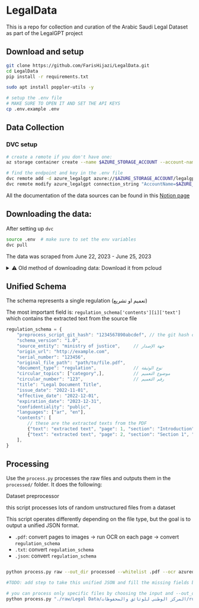 # LegalData

This is a repo for collection and curation of the Arabic Saudi Legal Dataset as part of the LegalGPT project

## Download and setup

```bash
git clone https://github.com/FarisHijazi/LegalData.git
cd LegalData
pip install -r requirements.txt

sudo apt install poppler-utils -y

# setup the .env file
# MAKE SURE TO OPEN IT AND SET THE API KEYS
cp .env.example .env
```

## Data Collection

### DVC setup

```bash
# create a remote if you don't have one:
az storage container create --name $AZURE_STORAGE_ACCOUNT --account-name $AZURE_STORAGE_ACCOUNT --account-key $AZURE_STORAGE_KEY

# find the endpoint and key in the .env file
dvc remote add -d azure_legalgpt azure://$AZURE_STORAGE_ACCOUNT/legalgpt
dvc remote modify azure_legalgpt connection_string "AccountName=$AZURE_STORAGE_ACCOUNT;SharedAccessSignature=$AZURE_STORAGE_SAS_TOKEN"

```

All the documentation of the data sources can be found in this [Notion page](https://www.notion.so/Open-data-repository-fffd5adfbce74a738a0243eb02fdd62f?pvs=4)

## Downloading the data:


After setting up `dvc`

```bash
source .env  # make sure to set the env variables
dvc pull
```

The data was scraped from June 22, 2023 - June 25, 2023

<details>
<summary>⚠️ Old method of downloading data: Download it from pcloud</summary>

Manually download raw data in a zip file

<https://u.pcloud.link/publink/show?code=XZEKEF0ZERSjlk2Tp6zPjwoK1xgL6JqAJGkk>

unzip it into the `data/raw/` folder

</details>

## Unified Schema

The schema represents a single regulation (تعميم او تشريع)

The most important field is: `regulation_schema['contents'][i]['text']` which contains the extracted text from the source file

```js
regulation_schema = {
    "preprocess_script_git_hash": "1234567890abcdef", // the git hash of the script that generated this file
    "schema_version": "1.0",
    "source_entity": "ministry of justice",     // جهة الإصدار
    "origin_url": "http://example.com",
    "serial_number": "123456",
    "original_file_path": "path/to/file.pdf",
    "document_type": "regulation",              // نوع الوثيقة
    "circular_topics": ["category",],           // موضوع التعميم
    "circular_number": "123",                   // رقم التعميم
    "title": "Legal Document Title",
    "issue_date": "2022-11-01",
    "effective_date": "2022-12-01",
    "expiration_date": "2023-12-31",
    "confidentiality": "public",
    "languages": ["ar", "en"],
    "contents": [
        // these are the extracted texts from the PDF
        {"text": "extracted text", "page": 1, "section": "Introduction", "text_type": "paragraph", "languages": ["ar"]},
        {"text": "extracted text", "page": 2, "section": "Section 1", "text_type": "bullet_point", "languages": ["ar"]}
    ],
}
```

## Processing

Use the `process.py` processes the raw files and outputs them in the `processed/` folder.
It does the following:

Dataset preprocessor

this script processes lots of random unstructured files from a dataset

This script operates differently depending on the file type, but the goal is to output a unified JSON format.

- `.pdf`: convert pages to images -> run OCR on each page -> convert `regulation_schema`
- `.txt`: convert `regulation_schema`
- `.json`: convert `regulation_schema`


```bash

python process.py raw --out_dir processed --whitelist .pdf --ocr azuredocumentanalysis --processors 50

#TODO: add step to take this unified JSON and fill the missing fields by reading the content with an LLM

# you can process only specific files by choosing the input and --out_dir
python process.py "./raw/Legal Data/المركز الوطني للوثائق والمحفوظات/rules-regulations/pdfs" --out_dir "/home/fhijazi/Projects/LegalGPT/LegalData/data/processed/Legal Data/المركز الوطني للوثائق والمحفوظات/rules-regulations/pdfs" --whitelist .pdf --ocr azure --processors 50

```
